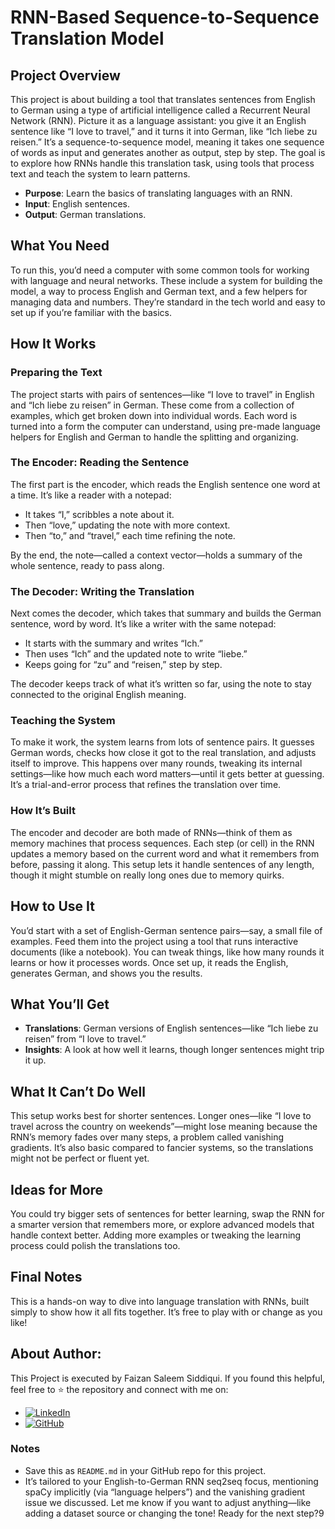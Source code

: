 # RNN-Based Sequence-to-Sequence Translation Model

## Project Overview

This project is about building a tool that translates sentences from English to German using a type of artificial intelligence called a Recurrent Neural Network (RNN). Picture it as a language assistant: you give it an English sentence like “I love to travel,” and it turns it into German, like “Ich liebe zu reisen.” It’s a sequence-to-sequence model, meaning it takes one sequence of words as input and generates another as output, step by step. The goal is to explore how RNNs handle this translation task, using tools that process text and teach the system to learn patterns.

-   **Purpose**: Learn the basics of translating languages with an RNN.
-   **Input**: English sentences.
-   **Output**: German translations.

## What You Need

To run this, you’d need a computer with some common tools for working with language and neural networks. These include a system for building the model, a way to process English and German text, and a few helpers for managing data and numbers. They’re standard in the tech world and easy to set up if you’re familiar with the basics.

## How It Works

### Preparing the Text

The project starts with pairs of sentences—like “I love to travel” in English and “Ich liebe zu reisen” in German. These come from a collection of examples, which get broken down into individual words. Each word is turned into a form the computer can understand, using pre-made language helpers for English and German to handle the splitting and organizing.

### The Encoder: Reading the Sentence

The first part is the encoder, which reads the English sentence one word at a time. It’s like a reader with a notepad:

-   It takes “I,” scribbles a note about it.
-   Then “love,” updating the note with more context.
-   Then “to,” and “travel,” each time refining the note.

By the end, the note—called a context vector—holds a summary of the whole sentence, ready to pass along.

### The Decoder: Writing the Translation

Next comes the decoder, which takes that summary and builds the German sentence, word by word. It’s like a writer with the same notepad:

-   It starts with the summary and writes “Ich.”
-   Then uses “Ich” and the updated note to write “liebe.”
-   Keeps going for “zu” and “reisen,” step by step.

The decoder keeps track of what it’s written so far, using the note to stay connected to the original English meaning.

### Teaching the System

To make it work, the system learns from lots of sentence pairs. It guesses German words, checks how close it got to the real translation, and adjusts itself to improve. This happens over many rounds, tweaking its internal settings—like how much each word matters—until it gets better at guessing. It’s a trial-and-error process that refines the translation over time.

### How It’s Built

The encoder and decoder are both made of RNNs—think of them as memory machines that process sequences. Each step (or cell) in the RNN updates a memory based on the current word and what it remembers from before, passing it along. This setup lets it handle sentences of any length, though it might stumble on really long ones due to memory quirks.

## How to Use It

You’d start with a set of English-German sentence pairs—say, a small file of examples. Feed them into the project using a tool that runs interactive documents (like a notebook). You can tweak things, like how many rounds it learns or how it processes words. Once set up, it reads the English, generates German, and shows you the results.

## What You’ll Get

-   **Translations**: German versions of English sentences—like “Ich liebe zu reisen” from “I love to travel.”
-   **Insights**: A look at how well it learns, though longer sentences might trip it up.

## What It Can’t Do Well

This setup works best for shorter sentences. Longer ones—like “I love to travel across the country on weekends”—might lose meaning because the RNN’s memory fades over many steps, a problem called vanishing gradients. It’s also basic compared to fancier systems, so the translations might not be perfect or fluent yet.

## Ideas for More

You could try bigger sets of sentences for better learning, swap the RNN for a smarter version that remembers more, or explore advanced models that handle context better. Adding more examples or tweaking the learning process could polish the translations too.

## Final Notes

This is a hands-on way to dive into language translation with RNNs, built simply to show how it all fits together. It’s free to play with or change as you like!

## About Author:
This Project is executed by Faizan Saleem Siddiqui.
If you found this helpful, feel free to ⭐ the repository and connect with me on:
- [![LinkedIn](https://img.shields.io/badge/LinkedIn-Profile-blue?logo=linkedin)](https://www.linkedin.com/in/faizan-saleem-siddiqui-4411bb247/)  
- [![GitHub](https://img.shields.io/badge/GitHub-Repository-black?logo=github)](https://github.com/FaizanSSDQ/NLP-and-LLMs-With-Python.git)  


### Notes

-   Save this as `README.md` in your GitHub repo for this project.
-   It’s tailored to your English-to-German RNN seq2seq focus, mentioning spaCy implicitly (via “language helpers”) and the vanishing gradient issue we discussed. Let me know if you want to adjust anything—like adding a dataset source or changing the tone! Ready for the next step?9

